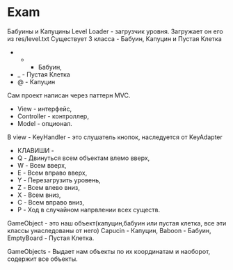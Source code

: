 # Exam
Бабуины и Капуцины
Level Loader - загрузчик уровня. Загружает он его из res/level.txt
Существует 3 класса - Бабуин, Капуцин и Пустая Клетка

* * - Бабуин,
* _ - Пустая Клетка
* @ - Капуцин

Сам проект написан через паттерн MVC.

* View - интерфейс,
* Controller - контроллер,
* Model - опционал.

В view - KeyHandler - это слушатель кнопок, наследуется от KeyAdapter

* КЛАВИШИ - 
* Q - Двинуться всем объектам влемо вверх,
* W - Всем вверх,
* E - Всем вправо вверх,
* Y - Перезагрузить уровень,
* Z - Всем влево вниз,
* X - Всем вниз,
* C - Всем вправо вниз,
* P - Ход в случайном напрвлении всех существ.
     
     
GameObject - это наш объект(капуцин,бабуин или пустая клетка, все эти классы унаследованы от него)
Capucin - Капуцин,
Baboon - Бабуин,
EmptyBoard - Пустая Клетка.

GameObjects - Выдает нам объекты по их координатам и наоборот, содержит все объекты.
